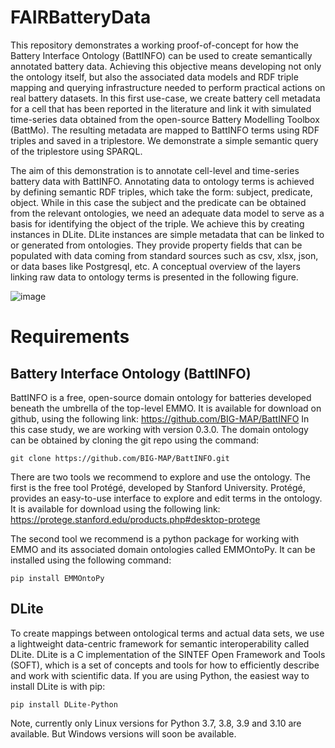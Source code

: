 # FAIRBatteryData
This repository demonstrates a working proof-of-concept for how the Battery Interface Ontology (BattINFO) can be used to create semantically annotated battery data. Achieving this objective means developing not only the ontology itself, but also the associated data models and RDF triple mapping and querying infrastructure needed to perform practical actions on real battery datasets. In this first use-case, we create battery cell metadata for a cell that has been reported in the literature and link it with simulated time-series data obtained from the open-source Battery Modelling Toolbox (BattMo). The resulting metadata are mapped to BattINFO terms using RDF triples and saved in a triplestore. We demonstrate a simple semantic query of the triplestore using SPARQL.

The aim of this demonstration is to annotate cell-level and time-series battery data with BattINFO. Annotating data to ontology terms is achieved by defining semantic RDF triples, which take the form: subject, predicate, object. While in this case the subject and the predicate can be obtained from the relevant ontologies, we need an adequate data model to serve as a basis for identifying the object of the triple. We achieve this by creating instances in DLite. DLite instances are simple metadata that can be linked to or generated from ontologies. They provide property fields that can be populated with data coming from standard sources such as csv, xlsx, json, or data bases like Postgresql, etc. A conceptual overview of the layers linking raw data to ontology terms is presented in the following figure.


![image](https://user-images.githubusercontent.com/52653938/187467697-2d9025ea-8693-43d4-b242-bb248ace6849.png)

# Requirements
## Battery Interface Ontology (BattINFO)
BattINFO is a free, open-source domain ontology for batteries developed beneath the umbrella of the top-level EMMO. It is available for download on github, using the following link: https://github.com/BIG-MAP/BattINFO In this case study, we are working with version 0.3.0. The domain ontology can be obtained by cloning the git repo using the command:

`git clone https://github.com/BIG-MAP/BattINFO.git`

There are two tools we recommend to explore and use the ontology. The first is the free tool Protégé, developed by Stanford University. Protégé, provides an easy-to-use interface to explore and edit terms in the ontology. It is available for download using the following link: https://protege.stanford.edu/products.php#desktop-protege 


The second tool we recommend is a python package for working with EMMO and its associated domain ontologies called EMMOntoPy. It can be installed using the following command:

`pip install EMMOntoPy` 

## DLite
To create mappings between ontological terms and actual data sets, we use a lightweight data-centric framework for semantic interoperability called DLite. DLite is a C implementation of the SINTEF Open Framework and Tools (SOFT), which is a set of concepts and tools for how to efficiently describe and work with scientific data.
If you are using Python, the easiest way to install DLite is with pip: <br>

`pip install DLite-Python`

Note, currently only Linux versions for Python 3.7, 3.8, 3.9 and 3.10 are available. But Windows versions will soon be available.
